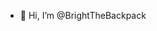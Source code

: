- 👋 Hi, I’m @BrightTheBackpack

<!---
BrightTheBackpack/BrightTheBackpack is a ✨ special ✨ repository because its `README.md` (this file) appears on your GitHub profile.
You can click the Preview link to take a look at your changes.
--->
